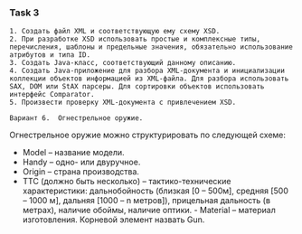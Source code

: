 ### Task 3
    1. Создать файл XML и соответствующую ему схему XSD. 
    2. При разработке XSD использовать простые и комплексные типы, перечисления, шаблоны и предельные значения, обязательно использование атрибутов и типа ID.
    3. Создать Java-класс, соответствующий данному описанию. 
    4. Создать Java-приложение для разбора XML-документа и инициализации коллекции объектов информацией из XML-файла. Для разбора использовать SAX, DOM или StAX парсеры. Для сортировки объектов использовать интерфейс Comparator.
    5. Произвести проверку XML-документа с привлечением XSD. 
```Вариант 6.  Огнестрельное оружие. ```

Огнестрельное оружие можно структурировать по следующей схеме:
 - Model – название модели.
 - Handy – одно- или двуручное.
 - Origin – страна производства.
 - TTC (должно быть несколько) – тактико-технические характеристики: дальнобойность (близкая [0 – 500м], средняя [500 – 1000 м], дальняя [1000 – n метров]), прицельная дальность (в метрах), наличие обоймы, наличие оптики. 
        - Material – материал изготовления.
Корневой элемент назвать Gun.
